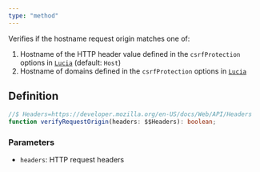 ```yaml
---
type: "method"
---
```


Verifies if the hostname request origin matches one of:

1. Hostname of the HTTP header value defined in the `csrfProtection` options in [`Lucia`](ref:main) (default: `Host`)
2. Hostname of domains defined in the `csrfProtection` options in [`Lucia`](ref:main)

## Definition

```ts
//$ Headers=https://developer.mozilla.org/en-US/docs/Web/API/Headers
function verifyRequestOrigin(headers: $$Headers): boolean;
```

### Parameters

- `headers`: HTTP request headers
